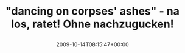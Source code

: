 ---
retweeted: false
source: <a href="http://twitter.com" rel="nofollow">Twitter Web Client</a>
entities:
  hashtags: []
  symbols: []
  user_mentions: []
  urls: []
display_text_range:
- '0'
- '63'
favorite_count: '0'
id_str: '4857544851'
truncated: false
retweet_count: '0'
id: '4857544851'
created_at: Wed Oct 14 08:15:47 +0000 2009
favorited: false
full_text: '"dancing on corpses'' ashes" - na los, ratet! Ohne nachzugucken!'
lang: de
tags:
- pesos/twitter
date: '2009-10-14T08:15:47+00:00'
src: https://twitter.com/bascht/status/4857544851
original_url: https://twitter.com/bascht/status/4857544851
type: twitter_tweet
text: '"dancing on corpses'' ashes" - na los, ratet! Ohne nachzugucken!'
title: '"dancing on corpses'' ashes" - na los, ratet! Ohne nachzugucken!

  '

---